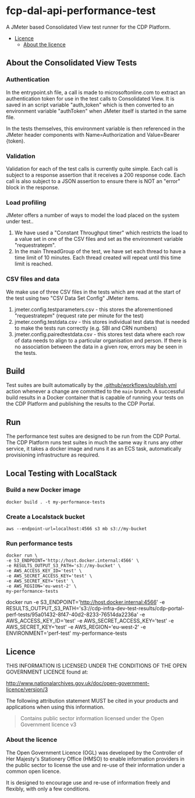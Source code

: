 # fcp-dal-api-performance-test

A JMeter based Consolidated View test runner for the CDP Platform.

- [Licence](#licence)
  - [About the licence](#about-the-licence)

## About the Consolidated View Tests

### Authentication

In the entrypoint.sh file, a call is made to microsoftonline.com to extract an authentication token for use in the test calls to Consolidated View. It is saved in an script variable "auth_token" which is then converted to an environment variable "authToken" when JMeter itself is started in the same file.

In the tests themselves, this environment variable is then referenced in the JMeter header components with Name=Authorization and Value=Bearer {token).

### Validation

Validation for each of the test calls is currently quite simple. Each call is subject to a response assertion that it receives a 200 response code. Each call is also subject to a JSON assertion to ensure there is NOT an "error" block in the response.

### Load profiling

JMeter offers a number of ways to model the load placed on the system under test..
1. We have used a "Constant Throughput timer" which restricts the load to a value set in one of the CSV files and set as the environment variable "requestratepm".
2. In the main ThreadGroup of the test, we have set each thread to have a time limit of 10 minutes. Each thread created will repeat until this time limit is reached.

### CSV files and data

We make use of three CSV files in the tests which are read at the start of the test using two "CSV Data Set Config" JMeter items.
1. jmeter.config.testparameters.csv - this stores the aforementioned "requestratepm" (request rate per minute for the test)
2. jmeter.config.testdata.csv - this stores individual test data that is needed to make the tests run correctly (e.g. SBI and CRN numbers)
3. jmeter.config.pairedtestdata.csv - this stores test data where each row of data needs to align to a particular organisation and person. If there is no association between the data in a given row, errors may be seen in the tests.

## Build

Test suites are built automatically by the [.github/workflows/publish.yml](.github/workflows/publish.yml) action whenever a change are committed to the `main` branch.
A successful build results in a Docker container that is capable of running your tests on the CDP Platform and publishing the results to the CDP Portal.

## Run

The performance test suites are designed to be run from the CDP Portal.
The CDP Platform runs test suites in much the same way it runs any other service, it takes a docker image and runs it as an ECS task, automatically provisioning infrastructure as required.

## Local Testing with LocalStack

### Build a new Docker image
```
docker build . -t my-performance-tests
```
### Create a Localstack bucket
```
aws --endpoint-url=localhost:4566 s3 mb s3://my-bucket
```

### Run performance tests

```
docker run \
-e S3_ENDPOINT='http://host.docker.internal:4566' \
-e RESULTS_OUTPUT_S3_PATH='s3://my-bucket' \
-e AWS_ACCESS_KEY_ID='test' \
-e AWS_SECRET_ACCESS_KEY='test' \
-e AWS_SECRET_KEY='test' \
-e AWS_REGION='eu-west-2' \
my-performance-tests
```

docker run -e S3_ENDPOINT='http://host.docker.internal:4566' -e RESULTS_OUTPUT_S3_PATH='s3://cdp-infra-dev-test-results/cdp-portal-perf-tests/95a01432-8f47-40d2-8233-76514da2236a' -e AWS_ACCESS_KEY_ID='test' -e AWS_SECRET_ACCESS_KEY='test' -e AWS_SECRET_KEY='test' -e AWS_REGION='eu-west-2' -e ENVIRONMENT='perf-test' my-performance-tests


## Licence

THIS INFORMATION IS LICENSED UNDER THE CONDITIONS OF THE OPEN GOVERNMENT LICENCE found at:

<http://www.nationalarchives.gov.uk/doc/open-government-licence/version/3>

The following attribution statement MUST be cited in your products and applications when using this information.

> Contains public sector information licensed under the Open Government licence v3

### About the licence

The Open Government Licence (OGL) was developed by the Controller of Her Majesty's Stationery Office (HMSO) to enable
information providers in the public sector to license the use and re-use of their information under a common open
licence.

It is designed to encourage use and re-use of information freely and flexibly, with only a few conditions.
